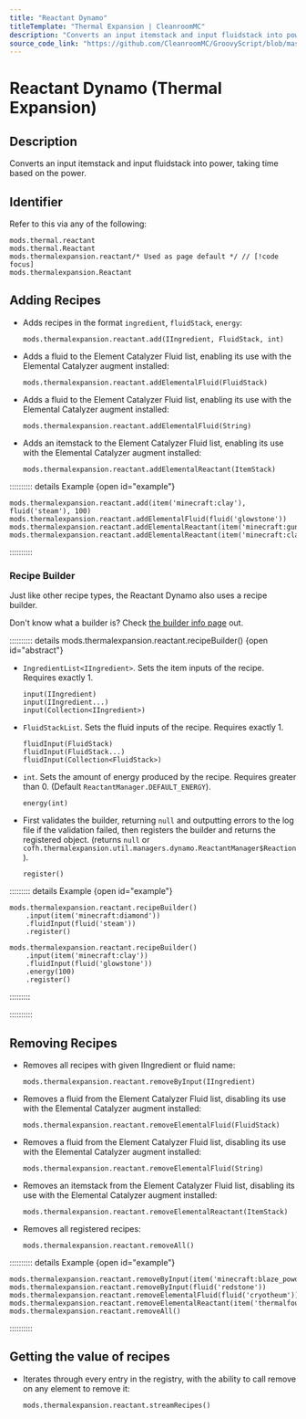 ```yaml
---
title: "Reactant Dynamo"
titleTemplate: "Thermal Expansion | CleanroomMC"
description: "Converts an input itemstack and input fluidstack into power, taking time based on the power."
source_code_link: "https://github.com/CleanroomMC/GroovyScript/blob/master/src/main/java/com/cleanroommc/groovyscript/compat/mods/thermalexpansion/dynamo/Reactant.java"
---
```


# Reactant Dynamo (Thermal Expansion)

## Description

Converts an input itemstack and input fluidstack into power, taking time based on the power.

## Identifier

Refer to this via any of the following:

```groovy:no-line-numbers {3}
mods.thermal.reactant
mods.thermal.Reactant
mods.thermalexpansion.reactant/* Used as page default */ // [!code focus]
mods.thermalexpansion.Reactant
```


## Adding Recipes

- Adds recipes in the format `ingredient`, `fluidStack`, `energy`:

    ```groovy:no-line-numbers
    mods.thermalexpansion.reactant.add(IIngredient, FluidStack, int)
    ```

- Adds a fluid to the Element Catalyzer Fluid list, enabling its use with the Elemental Catalyzer augment installed:

    ```groovy:no-line-numbers
    mods.thermalexpansion.reactant.addElementalFluid(FluidStack)
    ```

- Adds a fluid to the Element Catalyzer Fluid list, enabling its use with the Elemental Catalyzer augment installed:

    ```groovy:no-line-numbers
    mods.thermalexpansion.reactant.addElementalFluid(String)
    ```

- Adds an itemstack to the Element Catalyzer Fluid list, enabling its use with the Elemental Catalyzer augment installed:

    ```groovy:no-line-numbers
    mods.thermalexpansion.reactant.addElementalReactant(ItemStack)
    ```

:::::::::: details Example {open id="example"}
```groovy:no-line-numbers
mods.thermalexpansion.reactant.add(item('minecraft:clay'), fluid('steam'), 100)
mods.thermalexpansion.reactant.addElementalFluid(fluid('glowstone'))
mods.thermalexpansion.reactant.addElementalReactant(item('minecraft:gunpowder'))
mods.thermalexpansion.reactant.addElementalReactant(item('minecraft:clay'))
```

::::::::::

### Recipe Builder

Just like other recipe types, the Reactant Dynamo also uses a recipe builder.

Don't know what a builder is? Check [the builder info page](../../getting_started/builder.md) out.

:::::::::: details mods.thermalexpansion.reactant.recipeBuilder() {open id="abstract"}
- `IngredientList<IIngredient>`. Sets the item inputs of the recipe. Requires exactly 1.

    ```groovy:no-line-numbers
    input(IIngredient)
    input(IIngredient...)
    input(Collection<IIngredient>)
    ```

- `FluidStackList`. Sets the fluid inputs of the recipe. Requires exactly 1.

    ```groovy:no-line-numbers
    fluidInput(FluidStack)
    fluidInput(FluidStack...)
    fluidInput(Collection<FluidStack>)
    ```

- `int`. Sets the amount of energy produced by the recipe. Requires greater than 0. (Default `ReactantManager.DEFAULT_ENERGY`).

    ```groovy:no-line-numbers
    energy(int)
    ```

- First validates the builder, returning `null` and outputting errors to the log file if the validation failed, then registers the builder and returns the registered object. (returns `null` or `cofh.thermalexpansion.util.managers.dynamo.ReactantManager$Reaction`).

    ```groovy:no-line-numbers
    register()
    ```

::::::::: details Example {open id="example"}
```groovy:no-line-numbers
mods.thermalexpansion.reactant.recipeBuilder()
    .input(item('minecraft:diamond'))
    .fluidInput(fluid('steam'))
    .register()

mods.thermalexpansion.reactant.recipeBuilder()
    .input(item('minecraft:clay'))
    .fluidInput(fluid('glowstone'))
    .energy(100)
    .register()
```

:::::::::

::::::::::

## Removing Recipes

- Removes all recipes with given IIngredient or fluid name:

    ```groovy:no-line-numbers
    mods.thermalexpansion.reactant.removeByInput(IIngredient)
    ```

- Removes a fluid from the Element Catalyzer Fluid list, disabling its use with the Elemental Catalyzer augment installed:

    ```groovy:no-line-numbers
    mods.thermalexpansion.reactant.removeElementalFluid(FluidStack)
    ```

- Removes a fluid from the Element Catalyzer Fluid list, disabling its use with the Elemental Catalyzer augment installed:

    ```groovy:no-line-numbers
    mods.thermalexpansion.reactant.removeElementalFluid(String)
    ```

- Removes an itemstack from the Element Catalyzer Fluid list, disabling its use with the Elemental Catalyzer augment installed:

    ```groovy:no-line-numbers
    mods.thermalexpansion.reactant.removeElementalReactant(ItemStack)
    ```

- Removes all registered recipes:

    ```groovy:no-line-numbers
    mods.thermalexpansion.reactant.removeAll()
    ```

:::::::::: details Example {open id="example"}
```groovy:no-line-numbers
mods.thermalexpansion.reactant.removeByInput(item('minecraft:blaze_powder'))
mods.thermalexpansion.reactant.removeByInput(fluid('redstone'))
mods.thermalexpansion.reactant.removeElementalFluid(fluid('cryotheum'))
mods.thermalexpansion.reactant.removeElementalReactant(item('thermalfoundation:material:1024'))
mods.thermalexpansion.reactant.removeAll()
```

::::::::::

## Getting the value of recipes

- Iterates through every entry in the registry, with the ability to call remove on any element to remove it:

    ```groovy:no-line-numbers
    mods.thermalexpansion.reactant.streamRecipes()
    ```
